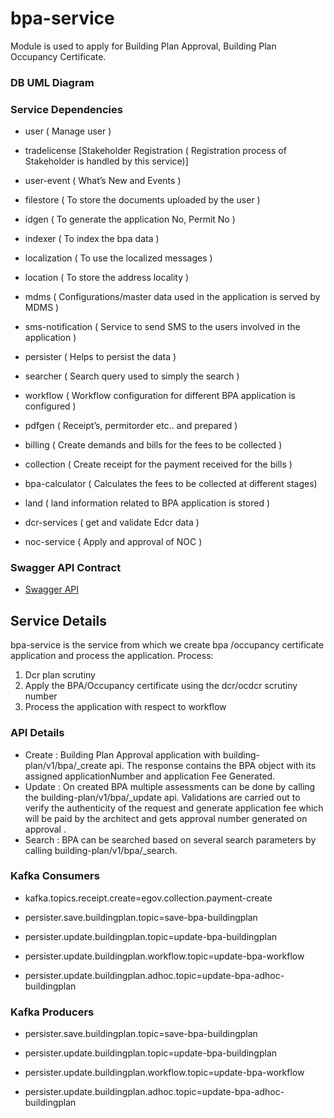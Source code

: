 
# bpa-service

Module is used to apply for Building Plan Approval, Building Plan Occupancy Certificate.


### DB UML Diagram



### Service Dependencies

- user  ( Manage user )

- tradelicense [Stakeholder Registration ( Registration process of Stakeholder is handled by this service)]

- user-event ( What’s New and Events )

- filestore ( To store the documents uploaded by the user )

- idgen ( To generate the application No, Permit No )

- indexer ( To index the bpa data )

- localization ( To use the localized messages )

- location ( To store the address locality )

- mdms ( Configurations/master data used in the application is served by MDMS )

- sms-notification ( Service to send SMS to the users involved in the application )

- persister ( Helps to persist the data  )

- searcher ( Search query used to simply the search )

- workflow ( Workflow configuration for different BPA application is configured )

- pdfgen ( Receipt’s, permitorder etc.. and prepared )

- billing ( Create demands and bills for the fees to be collected )

- collection ( Create receipt for the payment received for the bills )

- bpa-calculator ( Calculates the fees to be collected at different stages)

- land ( land information related to BPA application is stored )

- dcr-services ( get and validate Edcr data ) 

- noc-service ( Apply and approval of NOC )

### Swagger API Contract

- [Swagger API](https://github.com/egovernments/municipal-services/blob/master/docs/bpa/bpa-service.yaml)

## Service Details

bpa-service is the service from which we create bpa /occupancy certificate application and process the application.
Process:
1. Dcr plan scrutiny
2. Apply the BPA/Occupancy certificate using the dcr/ocdcr scrutiny number
3. Process the application with respect to workflow
 

### API Details

- Create : Building Plan Approval application with building-plan/v1/bpa/_create api. The response contains the BPA object with its assigned applicationNumber  and application Fee Generated.
- Update : On created BPA multiple assessments can be done by calling the building-plan/v1/bpa/_update api.  Validations are carried out to verify the authenticity of the request and generate application fee which will be paid by the architect and gets approval number generated on approval .
- Search : BPA can be searched based on several search parameters by calling  building-plan/v1/bpa/_search.



### Kafka Consumers
- kafka.topics.receipt.create=egov.collection.payment-create

- persister.save.buildingplan.topic=save-bpa-buildingplan

- persister.update.buildingplan.topic=update-bpa-buildingplan

- persister.update.buildingplan.workflow.topic=update-bpa-workflow

- persister.update.buildingplan.adhoc.topic=update-bpa-adhoc-buildingplan


### Kafka Producers

- persister.save.buildingplan.topic=save-bpa-buildingplan

- persister.update.buildingplan.topic=update-bpa-buildingplan

- persister.update.buildingplan.workflow.topic=update-bpa-workflow

- persister.update.buildingplan.adhoc.topic=update-bpa-adhoc-buildingplan

